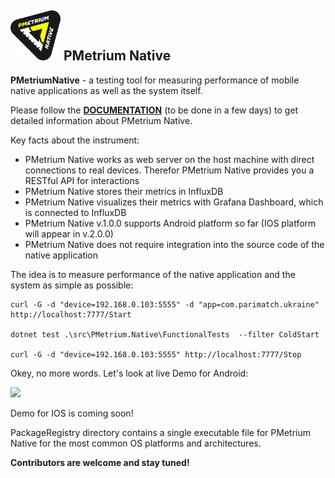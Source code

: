 ## <img src="Assets/PMetriumNativeLogo.png" width="80" height="80"> PMetrium Native


**PMetriumNative** - a testing tool for measuring performance of mobile native applications as well as the system itself.

Please follow the **[DOCUMENTATION](README.md)** (to be done in a few days) to get detailed information about PMetrium Native. 

Key facts about the instrument:
- PMetrium Native works as web server on the host machine with direct connections to real devices. Therefor PMetrium Native provides you a RESTful API for interactions
- PMetrium Native stores their metrics in InfluxDB
- PMetrium Native visualizes their metrics with Grafana Dashboard, which is connected to InfluxDB
- PMetrium Native v.1.0.0 supports Android platform so far (IOS platform will appear in v.2.0.0)
- PMetrium Native does not require integration into the source code of the native application

The idea is to measure performance of the native application and the system as simple as possible:

```shell
curl -G -d "device=192.168.0.103:5555" -d "app=com.parimatch.ukraine" http://localhost:7777/Start

dotnet test .\src\PMetrium.Native\FunctionalTests  --filter ColdStart

curl -G -d "device=192.168.0.103:5555" http://localhost:7777/Stop
```

Okey, no more words. Let's look at live Demo for Android:<br>

<img src="Assets/Demo.gif">

Demo for IOS is coming soon!<br>

PackageRegistry directory contains a single executable file for PMetrium Native for the most common OS platforms and architectures.

**Contributors are welcome and stay tuned!**



 
